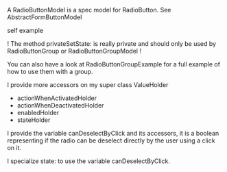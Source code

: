 A RadioButtonModel is a spec model for RadioButton.
See AbstractFormButtonModel

self example

! The method privateSetState: is really private and should only be used by RadioButtonGroup or RadioButtonGroupModel !

You can also have a look at RadioButtonGroupExample for a full example of how to use them with a group.

I provide more accessors on my super class ValueHolder
- actionWhenActivatedHolder
- actionWhenDeactivatedHolder
- enabledHolder
- stateHolder

I provide the variable canDeselectByClick and its accessors, it is a boolean representing if the radio can be deselect directly by the user using a click on it.

I specialize state: to use the variable canDeselectByClick.